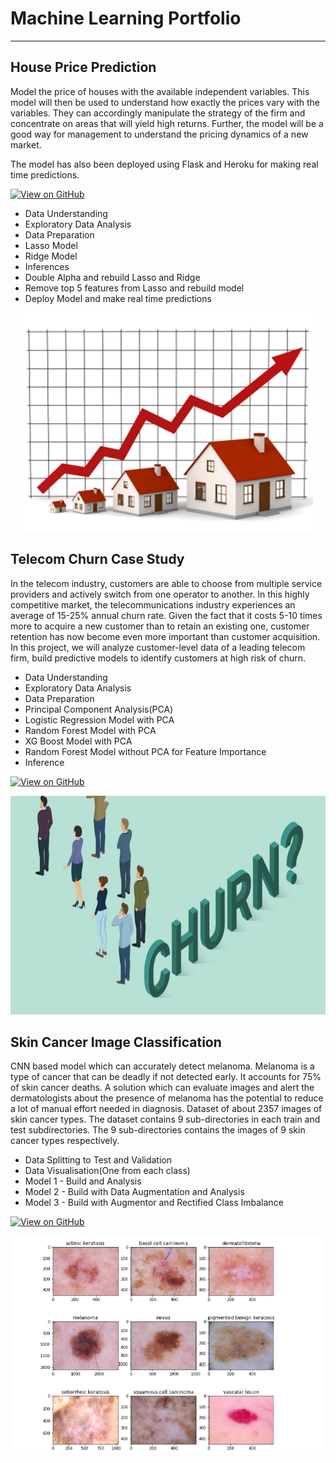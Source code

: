 # Machine Learning Portfolio

---

## House Price Prediction

Model the price of houses with the available independent variables. This model will then be used to understand how exactly the prices vary with the variables. They can accordingly manipulate the strategy of the firm and concentrate on areas that will yield high returns. Further, the model will be a good way for management to understand the pricing dynamics of a new market.

The model has also been deployed using Flask and Heroku for making real time predictions.

[![View on GitHub](https://img.shields.io/badge/GitHub-View_on_GitHub-blue?logo=GitHub)](https://github.com/lipikapanda/HousePrice_AdvanceRegression)

* Data Understanding
* Exploratory Data Analysis
* Data Preparation
* Lasso Model
* Ridge Model
* Inferences
* Double Alpha and rebuild Lasso and Ridge
* Remove top 5 features from Lasso and rebuild model
* Deploy Model and make real time predictions

<center><img src="assets/img/HousePrice.jpg" height="350"/></center>

## Telecom Churn Case Study

In the telecom industry, customers are able to choose from multiple service providers and actively switch from one operator to another. In this highly competitive market, the telecommunications industry experiences an average of 15-25% annual churn rate. Given the fact that it costs 5-10 times more to acquire a new customer than to retain an existing one, customer retention has now become even more important than customer acquisition. In this project, we will analyze customer-level data of a leading telecom firm, build predictive models to identify customers at high risk of churn.

* Data Understanding
* Exploratory Data Analysis
* Data Preparation
* Principal Component Analysis(PCA)
* Logistic Regression Model with PCA
* Random Forest Model with PCA
* XG Boost Model with PCA
* Random Forest Model without PCA for Feature Importance
* Inference

[![View on GitHub](https://img.shields.io/badge/GitHub-View_on_GitHub-blue?logo=GitHub)](https://github.com/lipikapanda/Telecom-Churn-CaseStudy)

<center><img src="assets/img/TelecomChurn.jpg" height="350"/></center>


## Skin Cancer Image Classification

CNN based model which can accurately detect melanoma. Melanoma is a type of cancer that can be deadly if not detected early. It accounts for 75% of skin cancer deaths. A solution which can evaluate images and alert the dermatologists about the presence of melanoma has the potential to reduce a lot of manual effort needed in diagnosis. Dataset of about 2357 images of skin cancer types. The dataset contains 9 sub-directories in each train and test subdirectories. The 9 sub-directories contains the images of 9 skin cancer types respectively.

* Data Splitting to Test and Validation
* Data Visualisation(One from each class)
* Model 1 - Build and Analysis
* Model 2 - Build with Data Augmentation and Analysis
* Model 3 - Build with Augmentor and Rectified Class Imbalance

[![View on GitHub](https://img.shields.io/badge/GitHub-View_on_GitHub-blue?logo=GitHub)](https://github.com/lipikapanda/CNN_SkinCancer_ImageClassification)

<center><img src="assets/img/SkinCancerClassificationCNN.png" height="350"/></center>
